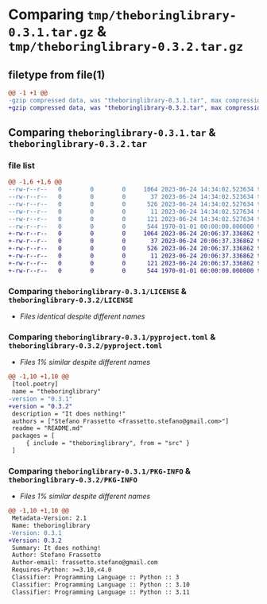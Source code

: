 # Comparing `tmp/theboringlibrary-0.3.1.tar.gz` & `tmp/theboringlibrary-0.3.2.tar.gz`

## filetype from file(1)

```diff
@@ -1 +1 @@
-gzip compressed data, was "theboringlibrary-0.3.1.tar", max compression
+gzip compressed data, was "theboringlibrary-0.3.2.tar", max compression
```

## Comparing `theboringlibrary-0.3.1.tar` & `theboringlibrary-0.3.2.tar`

### file list

```diff
@@ -1,6 +1,6 @@
--rw-r--r--   0        0        0     1064 2023-06-24 14:34:02.523634 theboringlibrary-0.3.1/LICENSE
--rw-r--r--   0        0        0       37 2023-06-24 14:34:02.523634 theboringlibrary-0.3.1/README.md
--rw-r--r--   0        0        0      526 2023-06-24 14:34:02.527634 theboringlibrary-0.3.1/pyproject.toml
--rw-r--r--   0        0        0       11 2023-06-24 14:34:02.527634 theboringlibrary-0.3.1/src/theboringlibrary/__init__.py
--rw-r--r--   0        0        0      121 2023-06-24 14:34:02.527634 theboringlibrary-0.3.1/src/theboringlibrary/core.py
--rw-r--r--   0        0        0      544 1970-01-01 00:00:00.000000 theboringlibrary-0.3.1/PKG-INFO
+-rw-r--r--   0        0        0     1064 2023-06-24 20:06:37.336862 theboringlibrary-0.3.2/LICENSE
+-rw-r--r--   0        0        0       37 2023-06-24 20:06:37.336862 theboringlibrary-0.3.2/README.md
+-rw-r--r--   0        0        0      526 2023-06-24 20:06:37.336862 theboringlibrary-0.3.2/pyproject.toml
+-rw-r--r--   0        0        0       11 2023-06-24 20:06:37.336862 theboringlibrary-0.3.2/src/theboringlibrary/__init__.py
+-rw-r--r--   0        0        0      121 2023-06-24 20:06:37.336862 theboringlibrary-0.3.2/src/theboringlibrary/core.py
+-rw-r--r--   0        0        0      544 1970-01-01 00:00:00.000000 theboringlibrary-0.3.2/PKG-INFO
```

### Comparing `theboringlibrary-0.3.1/LICENSE` & `theboringlibrary-0.3.2/LICENSE`

 * *Files identical despite different names*

### Comparing `theboringlibrary-0.3.1/pyproject.toml` & `theboringlibrary-0.3.2/pyproject.toml`

 * *Files 1% similar despite different names*

```diff
@@ -1,10 +1,10 @@
 [tool.poetry]
 name = "theboringlibrary"
-version = "0.3.1"
+version = "0.3.2"
 description = "It does nothing!"
 authors = ["Stefano Frassetto <frassetto.stefano@gmail.com>"]
 readme = "README.md"
 packages = [
     { include = "theboringlibrary", from = "src" }
 ]
```

### Comparing `theboringlibrary-0.3.1/PKG-INFO` & `theboringlibrary-0.3.2/PKG-INFO`

 * *Files 1% similar despite different names*

```diff
@@ -1,10 +1,10 @@
 Metadata-Version: 2.1
 Name: theboringlibrary
-Version: 0.3.1
+Version: 0.3.2
 Summary: It does nothing!
 Author: Stefano Frassetto
 Author-email: frassetto.stefano@gmail.com
 Requires-Python: >=3.10,<4.0
 Classifier: Programming Language :: Python :: 3
 Classifier: Programming Language :: Python :: 3.10
 Classifier: Programming Language :: Python :: 3.11
```

